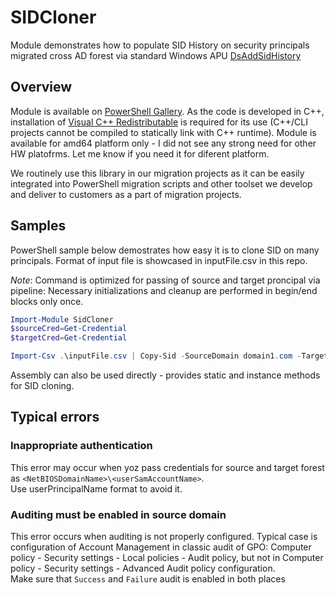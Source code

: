 # SIDCloner
Module demonstrates how to populate SID History on security principals migrated cross AD forest via standard Windows APU [DsAddSidHistory](https://learn.microsoft.com/en-us/windows/win32/api/ntdsapi/nf-ntdsapi-dsaddsidhistoryw)

## Overview
Module is available on [PowerShell Gallery](https://www.powershellgallery.com/packages/SidCloner).
As the code is developed in C++, installation of [Visual C++ Redistributable](https://support.microsoft.com/en-us/help/2977003/the-latest-supported-visual-c-downloads) is required for its use (C++/CLI projects cannot be compiled to statically link with C++ runtime).
Module is available for amd64 platform only - I did not see any strong need for other HW platofrms. Let me know if you need it for diferent platform.

We routinely use this library in our migration projects as it can be easily integrated into PowerShell migration scripts and other toolset we develop and deliver to customers as a part of migration projects.

## Samples
PowerShell sample below demostrates how easy it is to clone SID on many principals. Format of input file is showcased in inputFile.csv in this repo.

_Note_: Command is optimized for passing of source and target proncipal via pipeline: Necessary initializations and cleanup are performed in begin/end blocks only once.


```powershell
Import-Module SidCloner
$sourceCred=Get-Credential
$targetCred=Get-Credential

Import-Csv .\inputFile.csv | Copy-Sid -SourceDomain domain1.com -TargetDomain domain2.com -SourceCredential $sourceCred -TargetCredential $targetCred
```

Assembly can also be used directly - provides static and instance methods for SID cloning.
## Typical errors
### Inappropriate authentication
This error may occur when yoz pass credentials for source and target forest as `<NetBIOSDomainName>\<userSamAccountName>`.  
Use userPrincipalName format to avoid it.
### Auditing must be enabled in source domain
This error occurs when auditing is not properly configured. Typical case is configuration of Account Management in classic audit of GPO: Computer policy - Security settings - Local policies - Audit policy, but not in Computer policy - Security settings - Advanced Audit policy configuration.  
Make sure that ``Success`` and ``Failure`` audit is enabled in both places